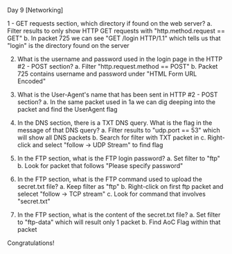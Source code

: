 Day 9 [Networking]


1 - GET requests section, which directory if found on the web server?
    a. Filter results to only show HTTP GET requests with "http.method.request == GET"
    b. In packet 725 we can see "GET /login HTTP/1.1" which tells us that "login" is the directory found on the server

2. What is the username and password used in the login page in the HTTP #2 - POST section?
    a. Filter "http.request.method == POST"
    b. Packet 725 contains username and password under "HTML Form URL Encoded"

3. What is the User-Agent's name that has been sent in HTTP #2 - POST section?
    a. In the same packet used in 1a we can dig deeping into the packet and find the UserAgent flag

4. In the DNS section, there is a TXT DNS query. What is the flag in the message of that DNS query?
    a. Filter results to "udp.port == 53" which will show all DNS packets
    b. Search for filter with TXT packet in
    c. Right-click and select "follow -> UDP Stream" to find flag

5. In the FTP section, what is the FTP login password?
    a. Set filter to "ftp"
    b. Look for packet that follows "Please specify password"

6. In the FTP section, what is the FTP command used to upload the secret.txt  file?
    a. Keep filter as "ftp"
    b. Right-click on first ftp packet and selecet "follow -> TCP stream"
    c. Look for command that involves "secret.txt"

7. In the FTP section, what is the content of the secret.txt file?
    a. Set filter to "ftp-data" which will result only 1 packet
    b. Find AoC Flag within that packet

Congratulations!

